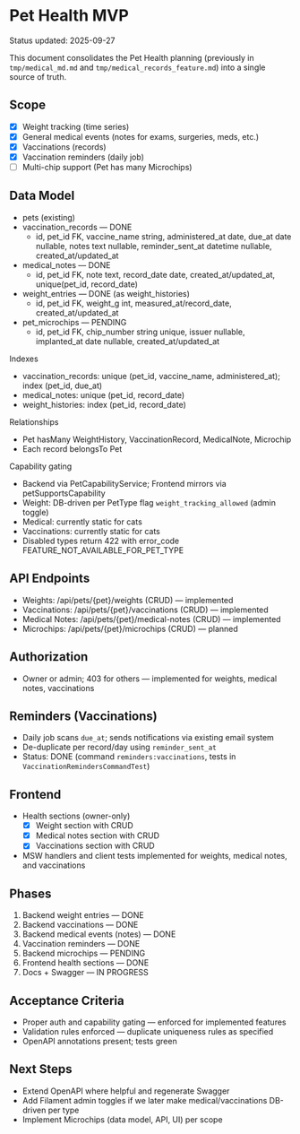 # Pet Health MVP

Status updated: 2025-09-27

This document consolidates the Pet Health planning (previously in `tmp/medical_md.md` and `tmp/medical_records_feature.md`) into a single source of truth.

## Scope
- [x] Weight tracking (time series)
- [x] General medical events (notes for exams, surgeries, meds, etc.)
- [x] Vaccinations (records)
- [x] Vaccination reminders (daily job)
- [ ] Multi-chip support (Pet has many Microchips)

## Data Model
- pets (existing)
- vaccination_records — DONE
  - id, pet_id FK, vaccine_name string, administered_at date, due_at date nullable, notes text nullable, reminder_sent_at datetime nullable, created_at/updated_at
- medical_notes — DONE
  - id, pet_id FK, note text, record_date date, created_at/updated_at, unique(pet_id, record_date)
- weight_entries — DONE (as weight_histories)
  - id, pet_id FK, weight_g int, measured_at/record_date, created_at/updated_at
- pet_microchips — PENDING
  - id, pet_id FK, chip_number string unique, issuer nullable, implanted_at date nullable, created_at/updated_at

Indexes
- vaccination_records: unique (pet_id, vaccine_name, administered_at); index (pet_id, due_at)
- medical_notes: unique (pet_id, record_date)
- weight_histories: index (pet_id, record_date)

Relationships
- Pet hasMany WeightHistory, VaccinationRecord, MedicalNote, Microchip
- Each record belongsTo Pet

Capability gating
- Backend via PetCapabilityService; Frontend mirrors via petSupportsCapability
- Weight: DB-driven per PetType flag `weight_tracking_allowed` (admin toggle)
- Medical: currently static for cats
- Vaccinations: currently static for cats
- Disabled types return 422 with error_code FEATURE_NOT_AVAILABLE_FOR_PET_TYPE

## API Endpoints
- Weights: /api/pets/{pet}/weights (CRUD) — implemented
- Vaccinations: /api/pets/{pet}/vaccinations (CRUD) — implemented
- Medical Notes: /api/pets/{pet}/medical-notes (CRUD) — implemented
- Microchips: /api/pets/{pet}/microchips (CRUD) — planned

## Authorization
- Owner or admin; 403 for others — implemented for weights, medical notes, vaccinations

## Reminders (Vaccinations)
- Daily job scans `due_at`; sends notifications via existing email system
- De-duplicate per record/day using `reminder_sent_at`
- Status: DONE (command `reminders:vaccinations`, tests in `VaccinationRemindersCommandTest`)

## Frontend
- Health sections (owner-only)
  - [x] Weight section with CRUD
  - [x] Medical notes section with CRUD
  - [x] Vaccinations section with CRUD
- MSW handlers and client tests implemented for weights, medical notes, and vaccinations

## Phases
1) Backend weight entries — DONE
2) Backend vaccinations — DONE
3) Backend medical events (notes) — DONE
4) Vaccination reminders — DONE
5) Backend microchips — PENDING
6) Frontend health sections — DONE
7) Docs + Swagger — IN PROGRESS

## Acceptance Criteria
- Proper auth and capability gating — enforced for implemented features
- Validation rules enforced — duplicate uniqueness rules as specified
- OpenAPI annotations present; tests green

## Next Steps
- Extend OpenAPI where helpful and regenerate Swagger
- Add Filament admin toggles if we later make medical/vaccinations DB-driven per type
- Implement Microchips (data model, API, UI) per scope
